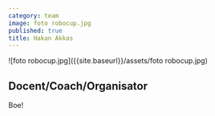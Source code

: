 ```yaml
---
category: team
image: foto robocup.jpg
published: true
title: Hakan Akkas
---
```




![foto robocup.jpg]({{site.baseurl}}/assets/foto robocup.jpg)


## Docent/Coach/Organisator

Boe!
